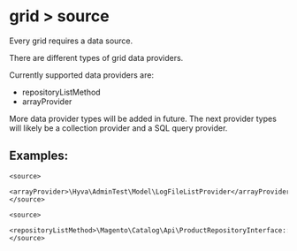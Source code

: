 # grid > source

Every grid requires a data source.

There are different types of grid data providers.

Currently supported data providers are:


* repositoryListMethod
* arrayProvider


More data provider types will be added in future. The next provider types will likely be a collection provider and a SQL query provider.


## Examples:


```markup
<source>
    <arrayProvider>\Hyva\AdminTest\Model\LogFileListProvider</arrayProvider>
</source>
```


```markup
<source>
    <repositoryListMethod>\Magento\Catalog\Api\ProductRepositoryInterface::getList</repositoryListMethod>
</source>
```


